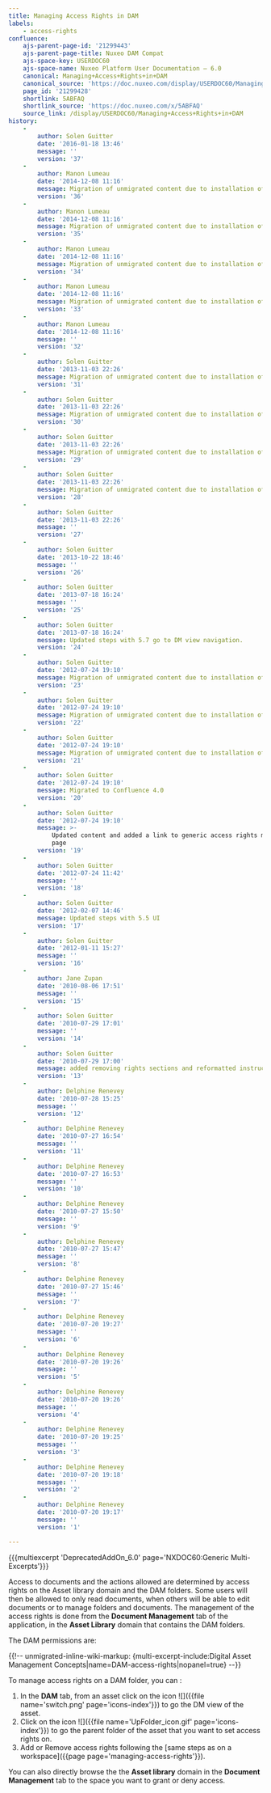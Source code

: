 ```yaml
---
title: Managing Access Rights in DAM
labels:
    - access-rights
confluence:
    ajs-parent-page-id: '21299443'
    ajs-parent-page-title: Nuxeo DAM Compat
    ajs-space-key: USERDOC60
    ajs-space-name: Nuxeo Platform User Documentation — 6.0
    canonical: Managing+Access+Rights+in+DAM
    canonical_source: 'https://doc.nuxeo.com/display/USERDOC60/Managing+Access+Rights+in+DAM'
    page_id: '21299428'
    shortlink: 5ABFAQ
    shortlink_source: 'https://doc.nuxeo.com/x/5ABFAQ'
    source_link: /display/USERDOC60/Managing+Access+Rights+in+DAM
history:
    - 
        author: Solen Guitter
        date: '2016-01-18 13:46'
        message: ''
        version: '37'
    - 
        author: Manon Lumeau
        date: '2014-12-08 11:16'
        message: Migration of unmigrated content due to installation of a new plugin
        version: '36'
    - 
        author: Manon Lumeau
        date: '2014-12-08 11:16'
        message: Migration of unmigrated content due to installation of a new plugin
        version: '35'
    - 
        author: Manon Lumeau
        date: '2014-12-08 11:16'
        message: Migration of unmigrated content due to installation of a new plugin
        version: '34'
    - 
        author: Manon Lumeau
        date: '2014-12-08 11:16'
        message: Migration of unmigrated content due to installation of a new plugin
        version: '33'
    - 
        author: Manon Lumeau
        date: '2014-12-08 11:16'
        message: ''
        version: '32'
    - 
        author: Solen Guitter
        date: '2013-11-03 22:26'
        message: Migration of unmigrated content due to installation of a new plugin
        version: '31'
    - 
        author: Solen Guitter
        date: '2013-11-03 22:26'
        message: Migration of unmigrated content due to installation of a new plugin
        version: '30'
    - 
        author: Solen Guitter
        date: '2013-11-03 22:26'
        message: Migration of unmigrated content due to installation of a new plugin
        version: '29'
    - 
        author: Solen Guitter
        date: '2013-11-03 22:26'
        message: Migration of unmigrated content due to installation of a new plugin
        version: '28'
    - 
        author: Solen Guitter
        date: '2013-11-03 22:26'
        message: ''
        version: '27'
    - 
        author: Solen Guitter
        date: '2013-10-22 18:46'
        message: ''
        version: '26'
    - 
        author: Solen Guitter
        date: '2013-07-18 16:24'
        message: ''
        version: '25'
    - 
        author: Solen Guitter
        date: '2013-07-18 16:24'
        message: Updated steps with 5.7 go to DM view navigation.
        version: '24'
    - 
        author: Solen Guitter
        date: '2012-07-24 19:10'
        message: Migration of unmigrated content due to installation of a new plugin
        version: '23'
    - 
        author: Solen Guitter
        date: '2012-07-24 19:10'
        message: Migration of unmigrated content due to installation of a new plugin
        version: '22'
    - 
        author: Solen Guitter
        date: '2012-07-24 19:10'
        message: Migration of unmigrated content due to installation of a new plugin
        version: '21'
    - 
        author: Solen Guitter
        date: '2012-07-24 19:10'
        message: Migrated to Confluence 4.0
        version: '20'
    - 
        author: Solen Guitter
        date: '2012-07-24 19:10'
        message: >-
            Updated content and added a link to generic access rights management
            page
        version: '19'
    - 
        author: Solen Guitter
        date: '2012-07-24 11:42'
        message: ''
        version: '18'
    - 
        author: Solen Guitter
        date: '2012-02-07 14:46'
        message: Updated steps with 5.5 UI
        version: '17'
    - 
        author: Solen Guitter
        date: '2012-01-11 15:27'
        message: ''
        version: '16'
    - 
        author: Jane Zupan
        date: '2010-08-06 17:51'
        message: ''
        version: '15'
    - 
        author: Solen Guitter
        date: '2010-07-29 17:01'
        message: ''
        version: '14'
    - 
        author: Solen Guitter
        date: '2010-07-29 17:00'
        message: added removing rights sections and reformatted instructions
        version: '13'
    - 
        author: Delphine Renevey
        date: '2010-07-28 15:25'
        message: ''
        version: '12'
    - 
        author: Delphine Renevey
        date: '2010-07-27 16:54'
        message: ''
        version: '11'
    - 
        author: Delphine Renevey
        date: '2010-07-27 16:53'
        message: ''
        version: '10'
    - 
        author: Delphine Renevey
        date: '2010-07-27 15:50'
        message: ''
        version: '9'
    - 
        author: Delphine Renevey
        date: '2010-07-27 15:47'
        message: ''
        version: '8'
    - 
        author: Delphine Renevey
        date: '2010-07-27 15:46'
        message: ''
        version: '7'
    - 
        author: Delphine Renevey
        date: '2010-07-20 19:27'
        message: ''
        version: '6'
    - 
        author: Delphine Renevey
        date: '2010-07-20 19:26'
        message: ''
        version: '5'
    - 
        author: Delphine Renevey
        date: '2010-07-20 19:26'
        message: ''
        version: '4'
    - 
        author: Delphine Renevey
        date: '2010-07-20 19:25'
        message: ''
        version: '3'
    - 
        author: Delphine Renevey
        date: '2010-07-20 19:18'
        message: ''
        version: '2'
    - 
        author: Delphine Renevey
        date: '2010-07-20 19:17'
        message: ''
        version: '1'

---
```

{{{multiexcerpt 'DeprecatedAddOn_6.0' page='NXDOC60:Generic Multi-Excerpts'}}}

Access to documents and the actions allowed are determined by access rights on the Asset library domain and the DAM folders. Some users will then be allowed to only read documents, when others will be able to edit documents or to manage folders and documents. The management of the access rights is done from the **Document Management** tab of the application, in the **Asset Library** domain that contains the DAM folders.

The DAM permissions are:

{{!-- unmigrated-inline-wiki-markup: {multi-excerpt-include:Digital Asset Management Concepts|name=DAM-access-rights|nopanel=true} --}}

To manage access rights on a DAM folder, you can :

1.  In the **DAM** tab, from an asset click on the icon&nbsp;![]({{file name='switch.png' page='icons-index'}}) to go the DM view of the asset.
2.  Click on the icon ![]({{file name='UpFolder_icon.gif' page='icons-index'}})&nbsp;to go the parent folder of the asset that you want to set access rights on.
3.  Add or Remove access rights following the [same steps as on a workspace]({{page page='managing-access-rights'}}).

You can also directly browse the the **Asset library** domain in the **Document Management** tab to the space you want to grant or deny access.